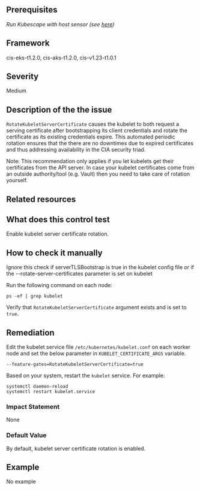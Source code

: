 ## Prerequisites
 *Run Kubescape with host sensor (see [here](https://hub.armo.cloud/docs/host-sensor))*
 
## Framework
cis-eks-t1.2.0, cis-aks-t1.2.0, cis-v1.23-t1.0.1
 
## Severity
Medium

## Description of the the issue
`RotateKubeletServerCertificate` causes the kubelet to both request a serving certificate after bootstrapping its client credentials and rotate the certificate as its existing credentials expire. This automated periodic rotation ensures that the there are no downtimes due to expired certificates and thus addressing availability in the CIA security triad.

 Note: This recommendation only applies if you let kubelets get their certificates from the API server. In case your kubelet certificates come from an outside authority/tool (e.g. Vault) then you need to take care of rotation yourself.
 
## Related resources

 
## What does this control test
Enable kubelet server certificate rotation.
 
## How to check it manually
Ignore this check if serverTLSBootstrap is true in the kubelet config file or if the --rotate-server-certificates parameter is set on kubelet

 Run the following command on each node:

 
```
ps -ef | grep kubelet

```
 Verify that `RotateKubeletServerCertificate` argument exists and is set to `true`.
## Remediation
Edit the kubelet service file `/etc/kubernetes/kubelet.conf` on each worker node and set the below parameter in `KUBELET_CERTIFICATE_ARGS` variable.

 
```
--feature-gates=RotateKubeletServerCertificate=true

```
 Based on your system, restart the `kubelet` service. For example:

 
```
systemctl daemon-reload
systemctl restart kubelet.service

```
 
### Impact Statement
None
### Default Value
By default, kubelet server certificate rotation is enabled.
## Example
No example
